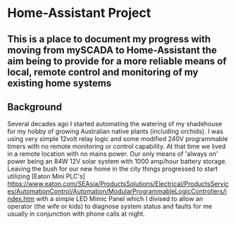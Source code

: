 # Home-Assistant Project

## This is a place to document my progress with moving from mySCADA to Home-Assistant the aim being to provide for a more reliable means of local, remote control and monitoring of my existing home systems

## Background

Several decades ago I started automating the watering of my shadehouse for my hobby of growing Australian native plants (including orchids). I was using very simple 12volt relay logic and some modified 240V programmable timers with no remote monitoring or control capability. At that time we lived in a remote location with no mains power. Our only means of 'always on' power being an 84W 12V solar system with 1000 amp/hour battery storage.
Leaving the bush for our new home in the city things progressed to start utilizing [Eaton Mini PLC's] https://www.eaton.com/SEAsia/ProductsSolutions/Electrical/ProductsServices/AutomationControl/Automation/ModularProgrammableLogicControllers/index.htm with a simple LED Mimic Panel which I divised to allow an operator (the wife or kids) to diagnose system status and faults for me usually in conjunction with phone calls at night.
